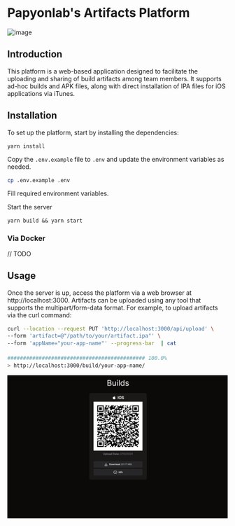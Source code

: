 # Papyonlab's Artifacts Platform

![image](https://github.com/papyon-apps/appload/assets/22038798/14bdaaf6-85b5-4b5b-adb7-7b9040e0d32e)

## Introduction


This platform is a web-based application designed to facilitate the uploading and sharing of build artifacts among team members. It supports ad-hoc builds and APK files, along with direct installation of IPA files for iOS applications via iTunes.

## Installation

To set up the platform, start by installing the dependencies:

```
yarn install
```

Copy the `.env.example` file to `.env` and update the environment variables as needed.

```bash
cp .env.example .env
```

Fill required environment variables.


Start the server

```
yarn build && yarn start
```

### Via Docker
// TODO



## Usage

Once the server is up, access the platform via a web browser at http://localhost:3000. Artifacts can be uploaded using any tool that supports the multipart/form-data format. For example, to upload artifacts via the curl command:

```bash
curl --location --request PUT 'http://localhost:3000/api/upload' \
--form 'artifact=@"/path/to/your/artifact.ipa"' \
--form 'appName="your-app-name"' --progress-bar  | cat

############################################ 100.0%
> http://localhost:3000/build/your-app-name/
```

![alt text](image.png)
